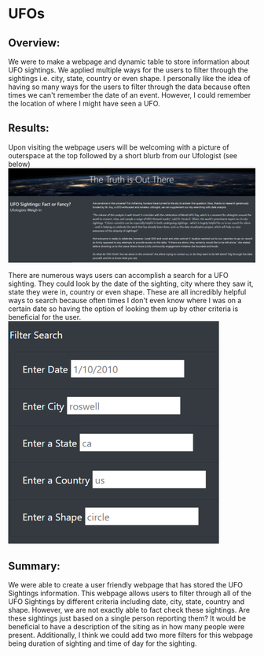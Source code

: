 # UFOs
## Overview:
We were to make a webpage and dynamic table to store information about UFO sightings. We applied multiple ways for the users to filter through the sightings i.e. city, state, country or even shape. I personally like the idea of having so many ways for the users to filter through the data because often times we can't remember the date of an event. However, I could remember the location of where I might have seen a UFO.
## Results:
Upon visiting the webpage users will be welcoming with a picture of outerspace at the top followed by a short blurb from our Ufologist (see below)
![image](https://github.com/amarks5/UFOs/blob/main/static/images/opening_page.PNG)

There are numerous ways users can accomplish a search for a UFO sighting. They could look by the date of the sighting, city where they saw it, state they were in, country or even shape. These are all incredibly helpful ways to search because often times I don't even know where I was on a certain date so having the option of looking them up by other criteria is beneficial for the user.
![image](https://github.com/amarks5/UFOs/blob/main/static/images/filters_to_look_up_by.PNG)
## Summary:
We were able to create a user friendly webpage that has stored the UFO Sightings information. This webpage allows users to filter through all of the UFO Sightings by different criteria including date, city, state, country and shape. However, we are not exactly able to fact check these sightings. Are these sightings just based on a single person reporting them? It would be beneficial to have a description of the siting as in how many people were present. Additionally, I think we could add two more filters for this webpage being duration of sighting and time of day for the sighting.
